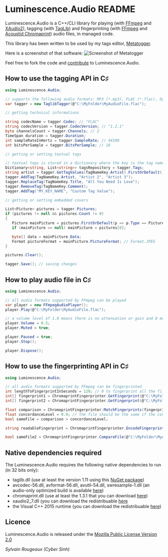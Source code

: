 # Luminescence.Audio README

Luminescence.Audio is a C++/CLI library for playing (with [FFmpeg](https://github.com/FFmpeg/FFmpeg) and [XAudio2](https://msdn.microsoft.com/en-us/library/windows/desktop/ee415764.aspx)), tagging (with [TagLib](https://github.com/taglib/taglib)) and fingerprinting (with [FFmpeg](https://github.com/FFmpeg/FFmpeg) and [Acoustid Chromaprint](https://bitbucket.org/acoustid/chromaprint/overview)) audio files, in managed code.

This library has been written to be used by my tags editor, [Metatogger](http://www.luminescence-software.org/metatogger.html).

Here is a screenshot of that software:
![Screenshot of Metatogger](http://www.luminescence-software.org/img/metatogger/screenshot2.png)

Feel free to fork the code and [contribute](https://guides.github.com/activities/contributing-to-open-source/) to Luminescence.Audio.

## How to use the tagging API in C♯

```C#
using Luminescence.Audio;

// supports the following audio formats: MP3 (*.mp3), FLAC (*.flac), Ogg Vorbis (*.ogg), WMA (*.wma) and AAC/ALAC (*.m4a)
var tagger = new TaglibTagger(@"C:\MyFolder\MyAudioFile.flac");

// getting technical informations

string codecName = tagger.Codec; // "FLAC"
string codecVersion = tagger.CodecVersion; // "1.2.1"
byte channelsCount = tagger.Channels; // 2
TimeSpan duration = tagger.Duration;
int sampleRateInHertz = tagger.SampleRate; // 44100
int bitsPerSample = tagger.BitsPerSample; // 16

// getting or setting textual tags

// textual tags is stored in a dictionary where the key is the tag name in uppercase
Dictionary<string, List<string>> tagsRepository = tagger.Tags;
string artist = tagger.GetTagValues(TagNameKey.Artist).FirstOrDefault();
tagger.AddTag(TagNameKey.Artist, "Artist 2", "Artist 3");
tagger.ReplaceTag(TagNameKey.Title, "All You Need Is Love");
tagger.RemoveTag(TagNameKey.Comment);
tagger.AddTag("MY_KEY_NAME", "Custom Tag Value");

// getting or setting embedded covers

List<Picture> pictures = tagger.Pictures;
if (pictures != null && pictures.Count != 0)
{
   Picture mainPicture = pictures.FirstOrDefault(p => p.Type == PictureType.FrontCover);
   if (mainPicture == null) mainPicture = pictures[0];

   byte[] data = mainPicture.Data;
   Format pictureFormat = mainPicture.PictureFormat; // Format.JPEG
}

pictures.Clear();

tagger.Save(); // saving changes
```

## How to play audio file in C♯

```C#
using Luminescence.Audio;

// all audio formats supported by FFmpeg can be played
var player = new FFmpegAudioPlayer();
player.Play(@"C:\MyFolder\MyAudioFile.flac");

// a volume level of 1.0 means there is no attenuation or gain and 0 means silence
player.Volume = 0.5;
player.Muted = true;

player.Paused = true;
player.Stop();

player.Dispose();
```

## How to use the fingerprinting API in C♯

```C#
using Luminescence.Audio;

// all audio formats supported by FFmpeg can be fingerprinted
int lengthToFingerprintInSeconds = 120; // 0 to fingerprint all the file
int[] fingerprint1 = ChromaprintFingerprinter.GetFingerprint(@"C:\MyFolder\MyAudioFile1.flac", lengthToFingerprintInSeconds);
int[] fingerprint2 = ChromaprintFingerprinter.GetFingerprint(@"C:\MyFolder\MyAudioFile2.flac", lengthToFingerprintInSeconds);

float comparison = ChromaprintFingerprinter.MatchFingerprints(fingerprint1, fingerprint2);
float concordanceLevel = 0.9; // the file should be the same if the concordance level is > 0.9
bool sameFile = comparison > concordanceLevel;

string readableFingerprint = ChromaprintFingerprinter.EncodeFingerprint(fingerprint1);

bool sameFile2 = ChromaprintFingerprinter.CompareFile(@"C:\MyFolder\MyAudioFile3.flac", @"C:\MyFolder\MyAudioFile4.flac") > concordanceLevel;
```

## Native dependencies required

The Luminescence.Audio requires the following native dependencies to run (in 32 bits only):
- taglib.dll (use at least the version 1.11 using this [NuGet package](https://www.nuget.org/packages/taglibcpp/))
- avcodec-56.dll, avformat-56.dll, avutil-54.dll, swresample-1.dll (an audio-only optimized build is available [here](http://www.luminescence-software.org/download/metatogger/audio/ffmpeg_audio.zip))
- chromaprint.dll (use at least the 1.3.1 that you can download [here](http://www.luminescence-software.org/download/metatogger/audio/chromaprint.zip))
- xaudio2_7.dll (you can download the redistribuable [here](http://www.luminescence-software.org/download/metatogger/audio/Jun2010_XAudio_x86.exe)
- the Visual C++ 2015 runtime (you can download the redistribuable [here](http://www.luminescence-software.org/download/metatogger/audio/vcredist_x86.exe))

## Licence

Luminescence.Audio is released under the [Mozilla Public License Version 2.0](https://www.mozilla.org/en-US/MPL/2.0/)

_Sylvain Rougeaux (Cyber Sinh)_